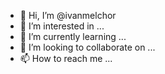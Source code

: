- 👋 Hi, I’m @ivanmelchor
- 👀 I’m interested in ...
- 🌱 I’m currently learning ...
- 💞️ I’m looking to collaborate on ...
- 📫 How to reach me ...

<!---
ivanmelchor/ivanmelchor is a ✨ special ✨ repository because its `README.md` (this file) appears on your GitHub profile.
You can click the Preview link to take a look at your changes.
--->
